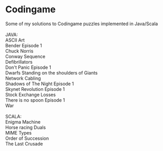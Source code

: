 # Codingame
Some of my solutions to Codingame puzzles implemented in Java/Scala <br />
<br />
JAVA: <br />
ASCII Art <br />
Bender Episode 1 <br />
Chuck Norris <br />
Conway Sequence <br />
Defibrillators <br />
Don't Panic Episode 1 <br />
Dwarfs Standing on the shoulders of Giants <br />
Network Cabling <br />
Shadows of The Night Episode 1 <br />
Skynet Revolution Episode 1 <br />
Stock Exchange Losses <br />
There is no spoon Episode 1 <br />
War <br />
<br />
SCALA: <br />
Enigma Machine <br />
Horse racing Duals <br />
MIME Types <br />
Order of Succession <br />
The Last Crusade <br />
